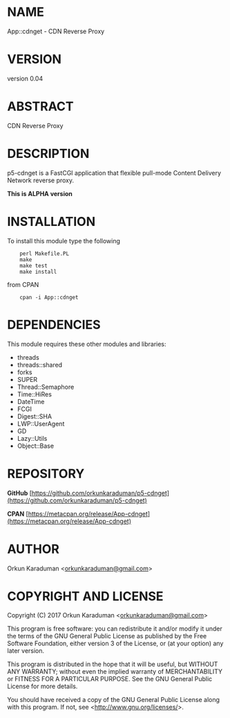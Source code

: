 # NAME

App::cdnget - CDN Reverse Proxy

# VERSION

version 0.04

# ABSTRACT

CDN Reverse Proxy

# DESCRIPTION

p5-cdnget is a FastCGI application that flexible pull-mode Content Delivery Network reverse proxy.

**This is ALPHA version**

# INSTALLATION

To install this module type the following

        perl Makefile.PL
        make
        make test
        make install

from CPAN

        cpan -i App::cdnget

# DEPENDENCIES

This module requires these other modules and libraries:

- threads
- threads::shared
- forks
- SUPER
- Thread::Semaphore
- Time::HiRes
- DateTime
- FCGI
- Digest::SHA
- LWP::UserAgent
- GD
- Lazy::Utils
- Object::Base

# REPOSITORY

**GitHub** [https://github.com/orkunkaraduman/p5-cdnget](https://github.com/orkunkaraduman/p5-cdnget)

**CPAN** [https://metacpan.org/release/App-cdnget](https://metacpan.org/release/App-cdnget)

# AUTHOR

Orkun Karaduman &lt;orkunkaraduman@gmail.com&gt;

# COPYRIGHT AND LICENSE

Copyright (C) 2017  Orkun Karaduman &lt;orkunkaraduman@gmail.com&gt;

This program is free software: you can redistribute it and/or modify
it under the terms of the GNU General Public License as published by
the Free Software Foundation, either version 3 of the License, or
(at your option) any later version.

This program is distributed in the hope that it will be useful,
but WITHOUT ANY WARRANTY; without even the implied warranty of
MERCHANTABILITY or FITNESS FOR A PARTICULAR PURPOSE.  See the
GNU General Public License for more details.

You should have received a copy of the GNU General Public License
along with this program.  If not, see &lt;http://www.gnu.org/licenses/&gt;.
